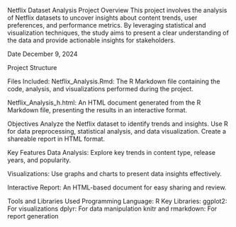 Netflix Dataset Analysis
Project Overview
This project involves the analysis of Netflix datasets to uncover insights about content trends, user preferences, and performance metrics. By leveraging statistical and visualization techniques, the study aims to present a clear understanding of the data and provide actionable insights for stakeholders.

Date
December 9, 2024

Project Structure

Files Included:
Netflix_Analysis.Rmd:
The R Markdown file containing the code, analysis, and visualizations performed during the project.

Netflix_Analysis_h.html:
An HTML document generated from the R Markdown file, presenting the results in an interactive format.

Objectives
Analyze the Netflix dataset to identify trends and insights.
Use R for data preprocessing, statistical analysis, and data visualization.
Create a shareable report in HTML format.

Key Features
Data Analysis: Explore key trends in content type, release years, and popularity.

Visualizations: Use graphs and charts to present data insights effectively.

Interactive Report: An HTML-based document for easy sharing and review.

Tools and Libraries Used Programming Language: R
Key Libraries:  ggplot2: For visualizations
                dplyr: For data manipulation
                knitr and rmarkdown: For report generation
